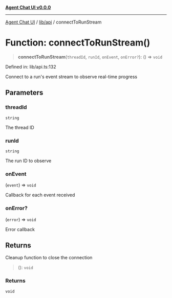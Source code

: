 [**Agent Chat UI v0.0.0**](../../../README.md)

***

[Agent Chat UI](../../../modules.md) / [lib/api](../README.md) / connectToRunStream

# Function: connectToRunStream()

> **connectToRunStream**(`threadId`, `runId`, `onEvent`, `onError?`): () => `void`

Defined in: lib/api.ts:132

Connect to a run's event stream to observe real-time progress

## Parameters

### threadId

`string`

The thread ID

### runId

`string`

The run ID to observe

### onEvent

(`event`) => `void`

Callback for each event received

### onError?

(`error`) => `void`

Error callback

## Returns

Cleanup function to close the connection

> (): `void`

### Returns

`void`
